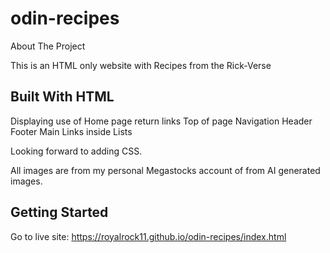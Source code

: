 # odin-recipes

About The Project

This is an HTML only website with Recipes from the Rick-Verse

## Built With HTML

Displaying use of Home page return links
Top of page
Navigation
Header
Footer
Main
Links inside Lists

Looking forward to adding CSS.

All images are from my personal Megastocks account of from AI generated images.

## Getting Started

Go to live site: https://royalrock11.github.io/odin-recipes/index.html

